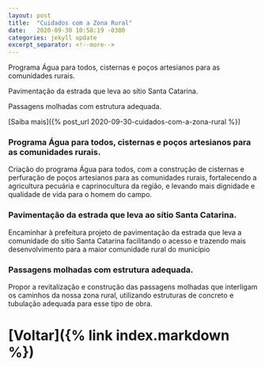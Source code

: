 ```yaml
---
layout: post
title:  "Cuidados com a Zona Rural"
date:   2020-09-30 10:58:19 -0300
categories: jekyll update
excerpt_separator: <!--more-->
---
```


Programa Água para todos, cisternas e poços artesianos para as comunidades rurais.

Pavimentação da estrada que leva ao sítio Santa Catarina.

Passagens molhadas com estrutura adequada.

[Saiba mais]({% post_url 2020-09-30-cuidados-com-a-zona-rural %})

<!--more-->

### Programa Água para todos, cisternas e poços artesianos para as comunidades rurais.
Criação do programa Água para todos, com a construção de cisternas e perfuração de poços artesianos para as comunidades rurais, fortalecendo a agricultura pecuária e caprinocultura da região, e levando mais dignidade e qualidade de vida para o homem do campo.

### Pavimentação da estrada que leva ao sítio Santa Catarina.
Encaminhar à prefeitura projeto de pavimentação da estrada que leva a comunidade  do sítio Santa Catarina facilitando o acesso e trazendo mais desenvolvimento para a maior comunidade rural do município

### Passagens molhadas com estrutura adequada.
Propor a revitalização e construção das passagens molhadas que interligam os caminhos da nossa zona rural, utilizando estruturas de concreto e tubulação adequada para esse tipo de obra.




# [Voltar]({% link index.markdown %})